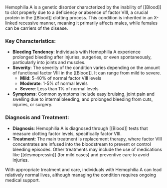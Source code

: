Hemophilia A is a genetic disorder characterized by the inability of [[Blood]] to clot properly due to a deficiency or absence of factor VIII, a crucial protein in the [[Blood]] clotting process. This condition is inherited in an X-linked recessive manner, meaning it primarily affects males, while females can be carriers of the disease.

### Key Characteristics:
- **Bleeding Tendency**: Individuals with Hemophilia A experience prolonged bleeding after injuries, surgeries, or even spontaneously, particularly into joints and muscles.
- **Severity**: The severity of the condition varies depending on the amount of functional factor VIII in the [[Blood]]. It can range from mild to severe.
  - **Mild**: 5-40% of normal factor VIII levels
  - **Moderate**: 1-5% of normal levels
  - **Severe**: Less than 1% of normal levels
- **Symptoms**: Common symptoms include easy bruising, joint pain and swelling due to internal bleeding, and prolonged bleeding from cuts, injuries, or surgery.

### Diagnosis and Treatment:
- **Diagnosis**: Hemophilia A is diagnosed through [[Blood]] tests that measure clotting factor levels, specifically factor VIII.
- **Treatment**: The main treatment is replacement therapy, where factor VIII concentrates are infused into the bloodstream to prevent or control bleeding episodes. Other treatments may include the use of medications like [[desmopressin]] (for mild cases) and preventive care to avoid injuries.

With appropriate treatment and care, individuals with Hemophilia A can lead relatively normal lives, although managing the condition requires ongoing medical support.